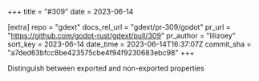 +++
title = "#309"
date = 2023-06-14

[extra]
repo = "gdext"
docs_rel_url = "gdext/pr-309/godot"
pr_url = "https://github.com/godot-rust/gdext/pull/309"
pr_author = "lilizoey"
sort_key = 2023-06-14
date_time = 2023-06-14T16:37:07Z
commit_sha = "a7ded63bfcc8be423575cbe4f94f9230683ebc98"
+++

Distinguish between exported and non-exported properties
